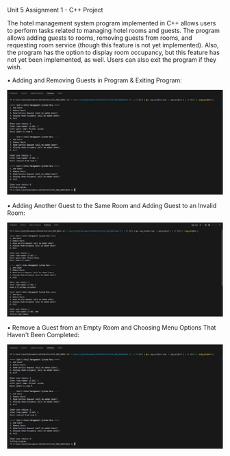 Unit 5 Assignment 1 - C++ Project 


The hotel management system program implemented in C++ allows users to perform tasks related to managing hotel rooms and guests. The program allows adding guests to rooms, removing guests from rooms, and requesting room service (though this feature is not yet implemented). Also, the program has the option to display room occupancy, but this feature has not yet been implemented, as well. Users can also exit the program if they wish. 


• Adding and Removing Guests in Program & Exiting Program: 

![1st Screenshot of Hotel Management Program](screenshots/week5_output_1.JPG)

• Adding Another Guest to the Same Room and Adding Guest to an Invalid Room:

![2nd Screenshot of Hotel Management Program](screenshots/week5_output_2.JPG)

• Remove a Guest from an Empty Room and Choosing Menu Options That Haven't Been Completed: 

![1st Screenshot of Hotel Management Program](screenshots/week5_output_1.JPG)